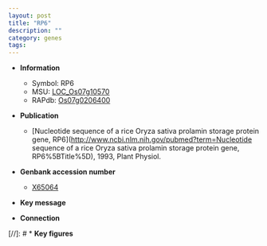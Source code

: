 ```yaml
---
layout: post
title: "RP6"
description: ""
category: genes
tags: 
---
```


* **Information**  
    + Symbol: RP6  
    + MSU: [LOC_Os07g10570](http://rice.uga.edu/cgi-bin/ORF_infopage.cgi?orf=LOC_Os07g10570)  
    + RAPdb: [Os07g0206400](https://rapdb.dna.affrc.go.jp/locus/?name=Os07g0206400)  

* **Publication**  
    + [Nucleotide sequence of a rice Oryza sativa prolamin storage protein gene, RP6](http://www.ncbi.nlm.nih.gov/pubmed?term=Nucleotide sequence of a rice Oryza sativa prolamin storage protein gene, RP6%5BTitle%5D), 1993, Plant Physiol.

* **Genbank accession number**  
    + [X65064](http://www.ncbi.nlm.nih.gov/nuccore/X65064)

* **Key message**  

* **Connection**  

[//]: # * **Key figures**  


